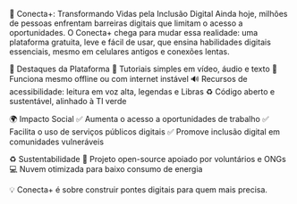 🚀 Conecta+: Transformando Vidas pela Inclusão Digital
Ainda hoje, milhões de pessoas enfrentam barreiras digitais que limitam o acesso a oportunidades.
O Conecta+ chega para mudar essa realidade: uma plataforma gratuita, leve e fácil de usar, que ensina habilidades digitais essenciais, mesmo em celulares antigos e conexões lentas.

📌 Destaques da Plataforma
📲 Tutoriais simples em vídeo, áudio e texto
📡 Funciona mesmo offline ou com internet instável
🔊 Recursos de acessibilidade: leitura em voz alta, legendas e Libras
♻ Código aberto e sustentável, alinhado à TI verde

🌍 Impacto Social
✅ Aumenta o acesso a oportunidades de trabalho
✅ Facilita o uso de serviços públicos digitais
✅ Promove inclusão digital em comunidades vulneráveis

♻ Sustentabilidade
🌱 Projeto open-source apoiado por voluntários e ONGs
💻 Nuvem otimizada para baixo consumo de energia

💡 Conecta+ é sobre construir pontes digitais para quem mais precisa.
